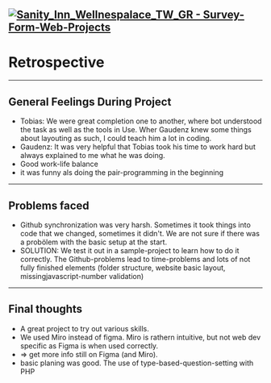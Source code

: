 [![ Sanity_Inn_Wellnespalace_TW_GR - Survey-Form-Web-Projects](https://img.shields.io/badge/_Sanity__Inn__Wellnespalace__TW__GR-Survey--Form--Web--Projects-2ea44f)](https://github.com/Gaudenz77/Sanity_Inn_Wellnespalace)
---
# Retrospective
---
## General Feelings During Project
* Tobias: We were great completion one to another, where bot understood the task as well as the tools in Use. Wher Gaudenz knew some things about layouting as such, I could teach him a lot in coding.
* Gaudenz: It was very helpful that Tobias took his time to work hard but always explained to me what he was doing.
* Good work-life balance
* it was funny als doing the pair-programming in the beginning
----
## Problems faced
* Github synchronization was very harsh. Sometimes it took things into code that we changed, sometimes it didn't. We are not sure if there was a probölem with the basic setup at the start. 
* SOLUTION: We test it out in a sample-project to learn how to do it correctly. The Github-problems lead to time-problems and lots of not fully finished elements (folder structure, website basic layout, missingjavascript-number validation)
---
## Final thoughts
* A great project to try out various skills.
* We used Miro instead of figma. Miro is rathern intuitive, but not web dev specific as Figma is when used correctly.
* => get more info still on Figma (and Miro).
* basic planing was good. The use of type-based-question-setting with PHP

